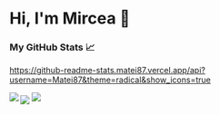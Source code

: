 # Hi, I'm Mircea 👋


### My GitHub Stats 📈
https://github-readme-stats.matei87.vercel.app/api?username=Matei87&theme=radical&show_icons=true


<img align="left" src="https://github-readme-stats.matei87.vercel.app/api/pin/?username=Matei87&theme=radical&repo=github-readme-stats" />
<img align="center" src="https://github-readme-stats.matei87.vercel.app/api?username=Matei87&theme=radical&show_icons=true" />
<img src="https://github-readme-stats.matei87.vercel.app/api/top-langs/?username=Matei87&theme=radical&show_icons=true" />


